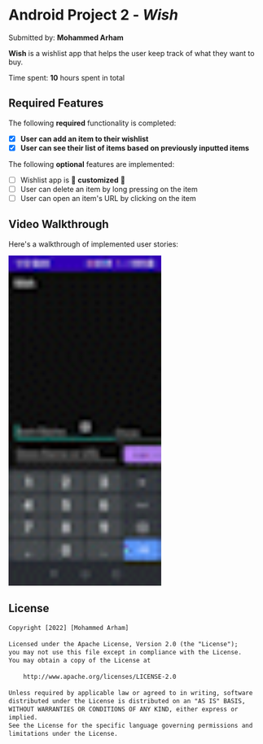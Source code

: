 # Android Project 2 - *Wish*

Submitted by: **Mohammed Arham**

**Wish** is a wishlist app that helps the user keep track of what they want to buy.

Time spent: **10** hours spent in total

## Required Features

The following **required** functionality is completed:

- [X] **User can add an item to their wishlist**
- [X] **User can see their list of items based on previously inputted items**

The following **optional** features are implemented:

- [ ] Wishlist app is 🎨 **customized** 🎨
- [ ] User can delete an item by long pressing on the item
- [ ] User can open an item's URL by clicking on the item

<!--The following **additional** features are implemented:

* [ ] List anything else that you can get done to improve the app functionality!-->

## Video Walkthrough

Here's a walkthrough of implemented user stories:

<img src='https://github.com/HeartArmy/Wish/blob/main/WishWalkthrough.gif' title='Video Walkthrough' width='300px' alt='Video Walkthrough' />

<!-- Replace this with whatever GIF tool you used! 
GIF created with ...  
<!-- Recommended tools:
[Kap](https://getkap.co/) for macOS
[ScreenToGif](https://www.screentogif.com/) for Windows
[peek](https://github.com/phw/peek) for Linux.

## Notes

Describe any challenges encountered while building the app. -->

## License

    Copyright [2022] [Mohammed Arham]

    Licensed under the Apache License, Version 2.0 (the "License");
    you may not use this file except in compliance with the License.
    You may obtain a copy of the License at

        http://www.apache.org/licenses/LICENSE-2.0

    Unless required by applicable law or agreed to in writing, software
    distributed under the License is distributed on an "AS IS" BASIS,
    WITHOUT WARRANTIES OR CONDITIONS OF ANY KIND, either express or implied.
    See the License for the specific language governing permissions and
    limitations under the License.
